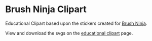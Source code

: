 # Brush Ninja Clipart

Educational Clipart based upon the stickers created for [Brush Ninja](https://brush.ninja).

View and download the svgs on the [educational clipart](https://brush.ninja/create/educational-clipart/) page.
